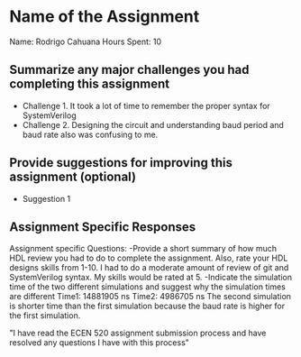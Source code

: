 # Name of the Assignment

Name: Rodrigo Cahuana
Hours Spent: 10

## Summarize any major challenges you had completing this assignment
* Challenge 1. It took a lot of time to remember the proper syntax for SystemVerilog
* Challenge 2. Designing the circuit and understanding baud period and baud rate also was confusing to me.

## Provide suggestions for improving this assignment (optional)
  * Suggestion 1

## Assignment Specific Responses

Assignment specific Questions:
-Provide a short summary of how much HDL review you had to do to complete the assignment. Also, rate your HDL designs skills from 1-10.
I had to do a moderate amount of review of git and SystemVerilog syntax. My skills would be rated at 5.
-Indicate the simulation time of the two different simulations and suggest why the simulation times are different
Time1: 14881905 ns 
Time2: 4986705 ns
The second simulation is shorter time than the first simulation because the baud rate is higher for the first simulation.

"I have read the ECEN 520 assignment submission process and have resolved any questions I have with this process"
